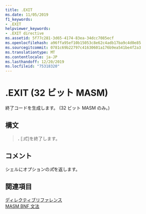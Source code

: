 ```yaml
---
title: .EXIT
ms.date: 11/05/2019
f1_keywords:
- .EXIT
helpviewer_keywords:
- .EXIT directive
ms.assetid: 5f77c281-3d65-4174-83ea-34dcc7085ecf
ms.openlocfilehash: a96ffa95ef10b15053c8e62c4adb17ba9c4d0e85
ms.sourcegitcommit: 0781c69b22797c41630601a176b9ea541be4f2a3
ms.translationtype: MT
ms.contentlocale: ja-JP
ms.lasthandoff: 12/20/2019
ms.locfileid: "75318320"
---
```

# <a name="exit-32-bit-masm"></a>.EXIT (32 ビット MASM)

終了コードを生成します。 (32 ビット MASM のみ。)

## <a name="syntax"></a>構文

> **.** ⟦*式*⟧を終了します。

## <a name="remarks"></a>コメント

シェルにオプションの*式*を返します。

## <a name="see-also"></a>関連項目

[ディレクティブリファレンス](directives-reference.md)\
[MASM BNF 文法](masm-bnf-grammar.md)
